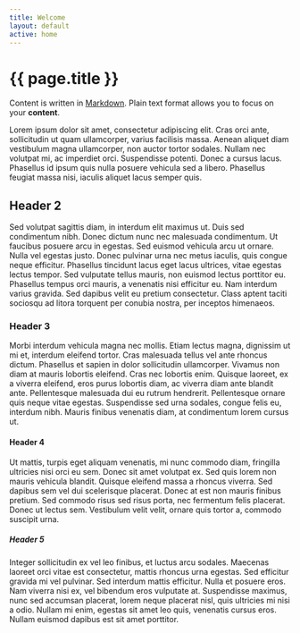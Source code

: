 ```yaml
---
title: Welcome
layout: default
active: home
---
```


# {{ page.title }}

Content is written in [Markdown](https://learnxinyminutes.com/docs/markdown/).
Plain text format allows you to focus on your **content**.



Lorem ipsum dolor sit amet, consectetur adipiscing elit. Cras orci ante, sollicitudin ut quam ullamcorper, varius facilisis massa. Aenean aliquet diam vestibulum magna ullamcorper, non auctor tortor sodales. Nullam nec volutpat mi, ac imperdiet orci. Suspendisse potenti. Donec a cursus lacus. Phasellus id ipsum quis nulla posuere vehicula sed a libero. Phasellus feugiat massa nisi, iaculis aliquet lacus semper quis.

## Header 2

Sed volutpat sagittis diam, in interdum elit maximus ut. Duis sed condimentum nibh. Donec dictum nunc nec malesuada condimentum. Ut faucibus posuere arcu in egestas. Sed euismod vehicula arcu ut ornare. Nulla vel egestas justo. Donec pulvinar urna nec metus iaculis, quis congue neque efficitur. Phasellus tincidunt lacus eget lacus ultrices, vitae egestas lectus tempor. Sed vulputate tellus mauris, non euismod lectus porttitor eu. Phasellus tempus orci mauris, a venenatis nisi efficitur eu. Nam interdum varius gravida. Sed dapibus velit eu pretium consectetur. Class aptent taciti sociosqu ad litora torquent per conubia nostra, per inceptos himenaeos.

### Header 3

Morbi interdum vehicula magna nec mollis. Etiam lectus magna, dignissim ut mi et, interdum eleifend tortor. Cras malesuada tellus vel ante rhoncus dictum. Phasellus et sapien in dolor sollicitudin ullamcorper. Vivamus non diam at mauris lobortis eleifend. Cras nec lobortis enim. Quisque laoreet, ex a viverra eleifend, eros purus lobortis diam, ac viverra diam ante blandit ante. Pellentesque malesuada dui eu rutrum hendrerit. Pellentesque ornare quis neque vitae egestas. Suspendisse sed urna sodales, congue felis eu, interdum nibh. Mauris finibus venenatis diam, at condimentum lorem cursus ut.

#### Header 4

Ut mattis, turpis eget aliquam venenatis, mi nunc commodo diam, fringilla ultricies nisi orci eu sem. Donec sit amet volutpat ex. Sed quis lorem non mauris vehicula blandit. Quisque eleifend massa a rhoncus viverra. Sed dapibus sem vel dui scelerisque placerat. Donec at est non mauris finibus pretium. Sed commodo risus sed risus porta, nec fermentum felis placerat. Donec ut lectus sem. Vestibulum velit velit, ornare quis tortor a, commodo suscipit urna.

##### Header 5

Integer sollicitudin ex vel leo finibus, et luctus arcu sodales. Maecenas laoreet orci vitae est consectetur, mattis rhoncus urna egestas. Sed efficitur gravida mi vel pulvinar. Sed interdum mattis efficitur. Nulla et posuere eros. Nam viverra nisi ex, vel bibendum eros vulputate at. Suspendisse maximus, nunc sed accumsan placerat, lorem neque placerat nisl, quis ultricies mi nisi a odio. Nullam mi enim, egestas sit amet leo quis, venenatis cursus eros. Nullam euismod dapibus est sit amet porttitor. 

<!--
You can use HTML elements in Markdown, such as the comment element, and they won't
be affected by a markdown parser. However, if you create an HTML element in your
markdown file, you cannot use markdown syntax within that element's contents.
-->
